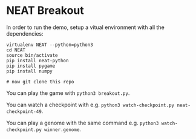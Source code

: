 # NEAT Breakout

In order to run the demo, setup a vitual environment with all the dependencies:

```
virtualenv NEAT --python=python3
cd NEAT
source bin/activate
pip install neat-python
pip install pygame
pip install numpy

# now git clone this repo
```

You can play the game with `python3 breakout.py`.

You can watch a checkpoint with e.g. `python3 watch-checkpoint.py neat-checkpoint-49`.

You can play a genome with the same command e.g. `python3 watch-checkpoint.py winner.genome`.

